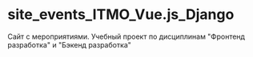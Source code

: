 # site_events_ITMO_Vue.js_Django
Сайт с мероприятиями. Учебный проект по дисциплинам "Фронтенд разработка" и "Бэкенд разработка"

